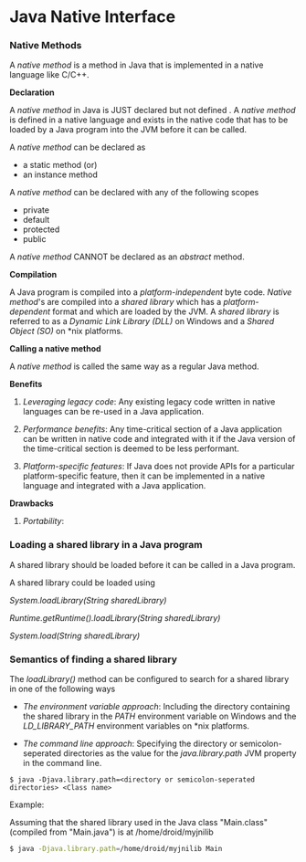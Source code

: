 # Java Native Interface

### Native Methods

A *native method* is a method in Java that is implemented in a native language like C/C++. 

**Declaration**

A *native method* in Java is JUST declared but not defined . A *native method* is defined in a native language and exists in the native code that has to be loaded by a Java program into the JVM before it can be called.

A *native method* can be declared as

* a static method (or)
* an instance method

A *native method* can be declared with any of the following scopes

* private
* default
* protected
* public

A *native method* CANNOT be declared as an *abstract* method.

**Compilation**

A Java program is compiled into a *platform-independent* byte code. 
*Native method*'s are compiled into a *shared library* which has a *platform-dependent* format and which are loaded by the JVM. 
A *shared library* is referred to as a *Dynamic Link Library (DLL)* on Windows and a *Shared Object (SO)* on \*nix platforms.  

**Calling a native method**

 A *native method* is called the same way as a regular Java method.
 
 **Benefits**
 
 1) *Leveraging legacy code*: Any existing legacy code written in native languages can be re-used in a Java application.
 
 2) *Performance benefits*: Any time-critical section of a Java application can be written in native code and integrated with it if the Java version of the time-critical section is deemed to be less performant.
 
 3) *Platform-specific features*: If Java does not provide APIs for a particular platform-specific feature, then it can be implemented in a native language and integrated with a Java application.
 
 **Drawbacks**
 
 1) *Portability*:   


### Loading a shared library in a Java program

A shared library should be loaded before it can be called in a Java program. 

A shared library could be loaded using

*System.loadLibrary(String sharedLibrary)*



*Runtime.getRuntime().loadLibrary(String sharedLibrary)*



*System.load(String sharedLibrary)*


### Semantics of finding a shared library

The *loadLibrary()* method can be configured to search for a shared library in one of the following ways 

* *The environment variable approach*: Including the directory containing the shared library in the *PATH* environment variable on Windows and the *LD_LIBRARY_PATH* environment variables on \*nix platforms.

* *The command line approach*: Specifying the directory or semicolon-seperated directories as the value for the *java.library.path* JVM property in the command line. 

```
$ java -Djava.library.path=<directory or semicolon-seperated directories> <Class name>
```

Example:

Assuming that the shared library used in the Java class "Main.class" (compiled from "Main.java") is at /home/droid/myjnilib

```sh
$ java -Djava.library.path=/home/droid/myjnilib Main
```
